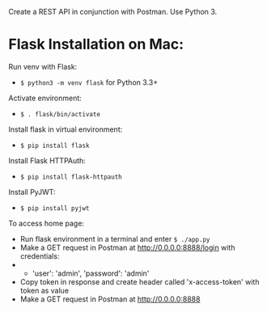 Create a REST API in conjunction with Postman. Use Python 3. 

# Flask Installation on Mac:
Run venv with Flask:
- `$ python3 -m venv flask` for Python 3.3+

Activate environment:
- `$ . flask/bin/activate`

Install flask in virtual environment:
- `$ pip install flask`

Install Flask HTTPAuth:
- `$ pip install flask-httpauth`

Install PyJWT:
- `$ pip install pyjwt`

To access home page:
- Run flask environment in a terminal and enter `$ ./app.py`
- Make a GET request in Postman at http://0.0.0.0:8888/login with credentials: 
- - 'user': 'admin', 'password': 'admin'
- Copy token in response and create header called 'x-access-token' with token as value
- Make a GET request in Postman at http://0.0.0.0:8888
